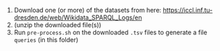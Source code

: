 1. Download one (or more) of the datasets from here: https://iccl.inf.tu-dresden.de/web/Wikidata_SPARQL_Logs/en
2. (unzip the downloaded file(s))
3. Run `pre-process.sh` on the downloaded `.tsv` files to generate a file `queries` (in this folder)